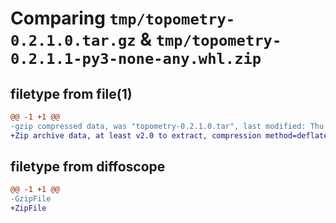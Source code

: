 # Comparing `tmp/topometry-0.2.1.0.tar.gz` & `tmp/topometry-0.2.1.1-py3-none-any.whl.zip`

## filetype from file(1)

```diff
@@ -1 +1 @@
-gzip compressed data, was "topometry-0.2.1.0.tar", last modified: Thu Jul  6 00:21:49 2023, max compression
+Zip archive data, at least v2.0 to extract, compression method=deflate
```

## filetype from diffoscope

```diff
@@ -1 +1 @@
-GzipFile
+ZipFile
```

